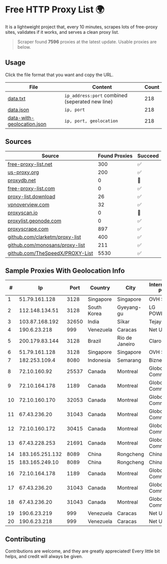 
# Free HTTP Proxy List 🌍

It is a lightweight project that, every 10 minutes, scrapes lots of free-proxy sites, validates if it works, and serves a clean proxy list.


> Scraper found **7596** proxies at the latest update. Usable proxies are below.

## Usage

Click the file format that you want and copy the URL.


|File|Content|Count|
|----|-------|-----|
|[data.txt](https://raw.githubusercontent.com/themiralay/Proxy-List-World/master/data.txt)|`ip_address:port` combined (seperated new line)|218|
|[data.json](https://raw.githubusercontent.com/themiralay/Proxy-List-World/master/data.json)|`ip, port`|218|
|[data-with-geolocation.json](https://raw.githubusercontent.com/themiralay/Proxy-List-World/master/data-with-geolocation.json)|`ip, port, geolocation`|218|

## Sources

|Source|Found Proxies|Succeed|
|------|-------------|-------|
|[free-proxy-list.net](https://free-proxy-list.net)|300|✅|
|[us-proxy.org](https://www.us-proxy.org)|200|✅|
|[proxydb.net](http://proxydb.net)|0|🚫|
|[free-proxy-list.com](https://free-proxy-list.com/?page=&port=&type%5B%5D=http&type%5B%5D=https&up_time=0&search=Search)|0|✅|
|[proxy-list.download](https://www.proxy-list.download/HTTP)|26|✅|
|[vpnoverview.com](https://vpnoverview.com/privacy/anonymous-browsing/free-proxy-servers)|32|✅|
|[proxyscan.io](https://www.proxyscan.io)|0|🚫|
|[proxylist.geonode.com](https://proxylist.geonode.com/api/proxy-list?limit=300&page=1&sort_by=lastChecked&sort_type=desc&protocols=http,https)|0|✅|
|[proxyscrape.com](https://api.proxyscrape.com/v2/?request=displayproxies&protocol=http&timeout=10000&country=all&ssl=all&anonymity=all)|897|✅|
|[github.com/clarketm/proxy-list](https://raw.githubusercontent.com/clarketm/proxy-list/master/proxy-list-raw.txt)|400|✅|
|[github.com/monosans/proxy-list](https://raw.githubusercontent.com/monosans/proxy-list/main/proxies/http.txt)|211|✅|
|[github.com/TheSpeedX/PROXY-List](https://raw.githubusercontent.com/TheSpeedX/PROXY-List/master/http.txt)|5530|✅|


## Sample Proxies With Geolocation Info

|#|Ip|Port|Country|City|Internet Service Provider|
|-|--|----|-------|----|-------------------------|
|1|51.79.161.128|3128|Singapore|Singapore|OVH SAS|
|2|112.148.134.51|3128|South Korea|Gyeyang-gu|LG POWERCOMM|
|3|103.87.168.192|32650|India|Sīkar|Tejays|
|4|190.6.23.218|999|Venezuela|Caracas|Net Uno|
|5|200.179.83.144|3128|Brazil|Rio de Janeiro|Claro S.A.|
|6|51.79.161.128|3128|Singapore|Singapore|OVH SAS|
|7|182.253.109.4|8080|Indonesia|Semarang|Biznet Metronet|
|8|72.10.160.92|25537|Canada|Montreal|GloboTech Communications|
|9|72.10.164.178|1189|Canada|Montreal|GloboTech Communications|
|10|72.10.160.170|32053|Canada|Montreal|GloboTech Communications|
|11|67.43.236.20|31043|Canada|Montreal|GloboTech Communications|
|12|72.10.160.172|30415|Canada|Montreal|GloboTech Communications|
|13|67.43.228.253|21691|Canada|Montreal|GloboTech Communications|
|14|183.165.251.132|8089|China|Rongcheng|Chinanet|
|15|183.165.249.10|8089|China|Rongcheng|Chinanet|
|16|72.10.164.178|1189|Canada|Montreal|GloboTech Communications|
|17|67.43.236.20|31043|Canada|Montreal|GloboTech Communications|
|18|67.43.236.20|31043|Canada|Montreal|GloboTech Communications|
|19|190.6.23.219|999|Venezuela|Caracas|Net Uno|
|20|190.6.23.218|999|Venezuela|Caracas|Net Uno|



## Contributing

Contributions are welcome, and they are greatly appreciated! Every
little bit helps, and credit will always be given.

